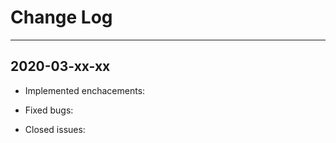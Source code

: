 <!--
SPDX-FileCopyrightText: 2021 Open Networking Foundation <info@opennetworking.org>

SPDX-License-Identifier: LicenseRef-ONF-Member-Only-1.0
-->

# Change Log
---
2020-03-xx-xx
---
- Implemented enchacements:

- Fixed bugs:

- Closed issues: 
